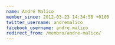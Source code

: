 ```yaml
---
name: André Malico
member_since: 2012-03-23 14:34:58 +0100
twitter_username: andremalico
facebook_username: andre.malico
redirect_from: /membro/andre-malico/
---
```

